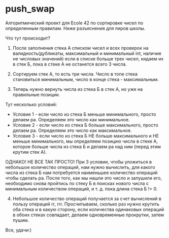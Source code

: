 # push_swap
Алгоритмический проект для Ecole 42 по сортировке чисел по определенным правилам. Ниже разъяснения для пиров школы.

Что тут происходит?

1. После заполнения стека А списком чисел и всех проверок на валидность(дубликаты, максимальный и минимальный int, наличие не числовых значений) если в списке больше трех чисел, кидаем их в стек Б, пока в стеке А не останется всего 3 числа.

2. Сортируем стек А, то есть три числа. Число в топе стека становиться минимальным, число в конце стека - максимальным.

3. Теперь нужно вернуть числа из стека Б в стек А, но уже на правильные позиции.

Тут несколько условий:

- Условие 1 - если число из стека Б меньше минимального, просто делаем pa. Определяем это число как минимальное.
- Условие 2 - если число из стека Б больше максимального, просто делаем pa. Определяем это число как максимальное.
- Условие 3 - если число из стека Б НЕ больше максимального и НЕ меньше минимального, мы определяем позицию числа в стеке А, которое больше числа из стека Б и делаем pa над ним (перед этим крутим стек А).

ОДНАКО! НЕ ВСЕ ТАК ПРОСТО! При 3 условии, чтобы уложиться в небольшое количество операций, нам нужно вычислить, для какого числа из стека Б нам потребуется наименьшее количество операций чтобы сделать pa. После того, как мы нашли это число и запушили его, необходимо снова пройтись по стеку Б в поисках нового числа с минимальным количеством операций, и т. д. пока длина стека Б != 0.

4. Небольшое количество операций получается за счет вычислений в пользу операций rr, rrr. Просчитываем, сколько раз нужно крутить оба стека и в какую сторону, если количества одинаковых операций в обоих стеках совпадает, делаем одновременные прокрутки, затем пушим.<br>

Все, удачи:)

